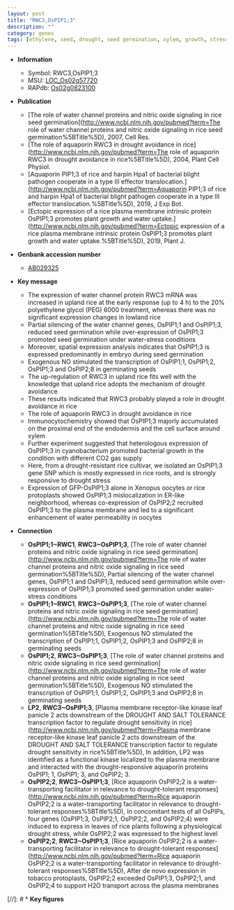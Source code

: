 ```yaml
---
layout: post
title: "RWC3,OsPIP1;3"
description: ""
category: genes
tags: [ethylene, seed, drought, seed germination, xylem, growth, stress, plasma membrane, drought stress]
---
```


* **Information**  
    + Symbol: RWC3,OsPIP1;3  
    + MSU: [LOC_Os02g57720](http://rice.uga.edu/cgi-bin/ORF_infopage.cgi?orf=LOC_Os02g57720)  
    + RAPdb: [Os02g0823100](https://rapdb.dna.affrc.go.jp/locus/?name=Os02g0823100)  

* **Publication**  
    + [The role of water channel proteins and nitric oxide signaling in rice seed germination](http://www.ncbi.nlm.nih.gov/pubmed?term=The role of water channel proteins and nitric oxide signaling in rice seed germination%5BTitle%5D), 2007, Cell Res.
    + [The role of aquaporin RWC3 in drought avoidance in rice](http://www.ncbi.nlm.nih.gov/pubmed?term=The role of aquaporin RWC3 in drought avoidance in rice%5BTitle%5D), 2004, Plant Cell Physiol.
    + [Aquaporin PIP1;3 of rice and harpin Hpa1 of bacterial blight pathogen cooperate in a type III effector translocation.](http://www.ncbi.nlm.nih.gov/pubmed?term=Aquaporin PIP1;3 of rice and harpin Hpa1 of bacterial blight pathogen cooperate in a type III effector translocation.%5BTitle%5D), 2019, J Exp Bot.
    + [Ectopic expression of a rice plasma membrane intrinsic protein OsPIP1;3 promotes plant growth and water uptake.](http://www.ncbi.nlm.nih.gov/pubmed?term=Ectopic expression of a rice plasma membrane intrinsic protein OsPIP1;3 promotes plant growth and water uptake.%5BTitle%5D), 2019, Plant J.

* **Genbank accession number**  
    + [AB029325](http://www.ncbi.nlm.nih.gov/nuccore/AB029325)

* **Key message**  
    + The expression of water channel protein RWC3 mRNA was increased in upland rice at the early response (up to 4 h) to the 20% polyethylene glycol (PEG) 6000 treatment, whereas there was no significant expression changes in lowland rice
    + Partial silencing of the water channel genes, OsPIP1;1 and OsPIP1;3, reduced seed germination while over-expression of OsPIP1;3 promoted seed germination under water-stress conditions
    + Moreover, spatial expression analysis indicates that OsPIP1;3 is expressed predominantly in embryo during seed germination
    + Exogenous NO stimulated the transcription of OsPIP1;1, OsPIP1;2, OsPIP1;3 and OsPIP2;8 in germinating seeds
    + The up-regulation of RWC3 in upland rice fits well with the knowledge that upland rice adopts the mechanism of drought avoidance
    + These results indicated that RWC3 probably played a role in drought avoidance in rice
    + The role of aquaporin RWC3 in drought avoidance in rice
    + Immunocytochemistry showed that OsPIP1;3 majorly accumulated on the proximal end of the endodermis and the cell surface around xylem
    + Further experiment suggested that heterologous expression of OsPIP1;3 in cyanobacterium promoted bacterial growth in the condition with different CO2 gas supply
    + Here, from a drought-resistant rice cultivar, we isolated an OsPIP1;3 gene SNP which is mostly expressed in rice roots, and is strongly responsive to drought stress
    + Expression of GFP-OsPIP1;3 alone in Xenopus oocytes or rice protoplasts showed OsPIP1;3 mislocalization in ER-like neighborhood, whereas co-expression of OsPIP2;2 recruited OsPIP1;3 to the plasma membrane and led to a significant enhancement of water permeability in oocytes

* **Connection**  
    + __OsPIP1;1~RWC1__, __RWC3~OsPIP1;3__, [The role of water channel proteins and nitric oxide signaling in rice seed germination](http://www.ncbi.nlm.nih.gov/pubmed?term=The role of water channel proteins and nitric oxide signaling in rice seed germination%5BTitle%5D), Partial silencing of the water channel genes, OsPIP1;1 and OsPIP1;3, reduced seed germination while over-expression of OsPIP1;3 promoted seed germination under water-stress conditions
    + __OsPIP1;1~RWC1__, __RWC3~OsPIP1;3__, [The role of water channel proteins and nitric oxide signaling in rice seed germination](http://www.ncbi.nlm.nih.gov/pubmed?term=The role of water channel proteins and nitric oxide signaling in rice seed germination%5BTitle%5D), Exogenous NO stimulated the transcription of OsPIP1;1, OsPIP1;2, OsPIP1;3 and OsPIP2;8 in germinating seeds
    + __OsPIP1;2__, __RWC3~OsPIP1;3__, [The role of water channel proteins and nitric oxide signaling in rice seed germination](http://www.ncbi.nlm.nih.gov/pubmed?term=The role of water channel proteins and nitric oxide signaling in rice seed germination%5BTitle%5D), Exogenous NO stimulated the transcription of OsPIP1;1, OsPIP1;2, OsPIP1;3 and OsPIP2;8 in germinating seeds
    + __LP2__, __RWC3~OsPIP1;3__, [Plasma membrane receptor-like kinase leaf panicle 2 acts downstream of the DROUGHT AND SALT TOLERANCE transcription factor to regulate drought sensitivity in rice](http://www.ncbi.nlm.nih.gov/pubmed?term=Plasma membrane receptor-like kinase leaf panicle 2 acts downstream of the DROUGHT AND SALT TOLERANCE transcription factor to regulate drought sensitivity in rice%5BTitle%5D), In addition, LP2 was identified as a functional kinase localized to the plasma membrane and interacted with the drought-responsive aquaporin proteins OsPIP1; 1, OsPIP1; 3, and OsPIP2; 3.
    + __OsPIP2;2__, __RWC3~OsPIP1;3__, [Rice aquaporin OsPIP2;2 is a water-transporting facilitator in relevance to drought-tolerant responses](http://www.ncbi.nlm.nih.gov/pubmed?term=Rice aquaporin OsPIP2;2 is a water-transporting facilitator in relevance to drought-tolerant responses%5BTitle%5D),  In concomitant tests of all OsPIPs, four genes (OsPIP1;3, OsPIP2;1, OsPIP2;2, and OsPIP2;4) were induced to express in leaves of rice plants following a physiological drought stress, while OsPIP2;2 was expressed to the highest level
    + __OsPIP2;2__, __RWC3~OsPIP1;3__, [Rice aquaporin OsPIP2;2 is a water-transporting facilitator in relevance to drought-tolerant responses](http://www.ncbi.nlm.nih.gov/pubmed?term=Rice aquaporin OsPIP2;2 is a water-transporting facilitator in relevance to drought-tolerant responses%5BTitle%5D),  After de novo expression in tobacco protoplasts, OsPIP2;2 exceeded OsPIP1;3, OsPIP2;1, and OsPIP2;4 to support H2O transport across the plasma membranes

[//]: # * **Key figures**  



